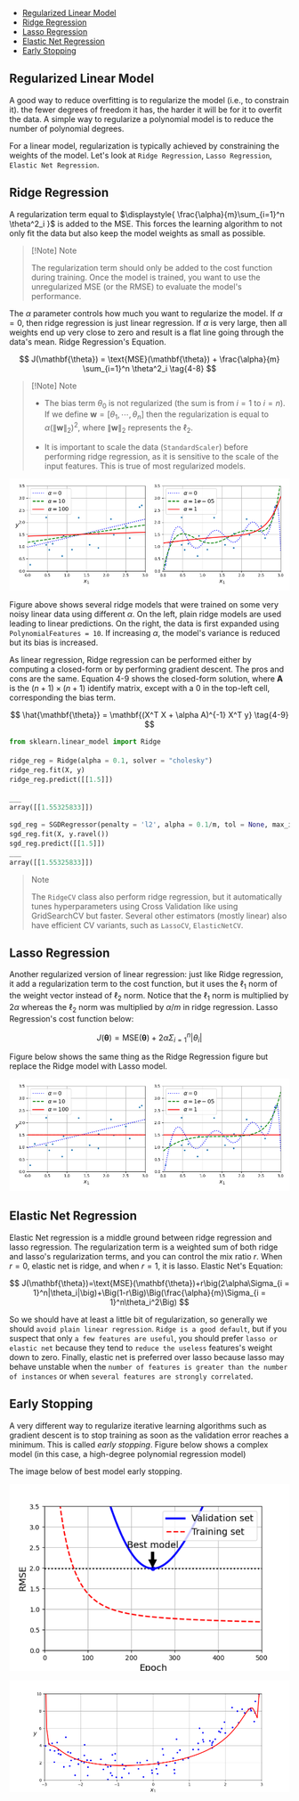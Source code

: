 - [Regularized Linear Model](#regularized-linear-model)
- [Ridge Regression](#ridge-regression)
- [Lasso Regression](#lasso-regression)
- [Elastic Net Regression](#elastic-net-regression)
- [Early Stopping](#early-stopping)


## Regularized Linear Model

A good way to reduce overfitting is to regularize the model (i.e., to constrain it). the fewer degrees of freedom it has, the harder it will be for it to overfit the data. A simple way to regularize a polynomial model is to reduce the number of polynomial degrees.

For a linear model, regularization is typically achieved by constraining the weights of the model. Let's look at `Ridge Regression`, `Lasso Regression`, `Elastic Net Regression`.

## Ridge Regression

A regularization term equal to $\displaystyle{ \frac{\alpha}{m}\sum_{i=1}^n \theta^2_i }$ is added to the MSE. This forces the learning algorithm to not only fit the data but also keep the model weights as small as possible.

>[!Note] Note
>
>The regularization term should only be added to the cost function during training. Once the model is trained, you want to use the unregularized MSE (or the RMSE) to evaluate the model's performance.

The $\alpha$ parameter controls how much you want to regularize the model. If $\alpha = 0$, then ridge regression is just linear regression. If $\alpha$ is very large, then all weights end up very close to zero and result is a flat line going through the data's mean. Ridge Regression's Equation.

$$
J(\mathbf{\theta}) = \text{MSE}(\mathbf{\theta}) + \frac{\alpha}{m} \sum_{i=1}^n \theta^2_i \tag{4-8} 
$$

>[!Note] Note
>
>- The bias term $\theta_0$ is not regularized (the sum is from $i=1$ to $i=n$). If we define $\mathbf{w} = [\theta_1, \dotsb, \theta_n]$ then the regularization is equal to $\displaystyle{ \alpha\left(\|\mathbf{w}\|_2\right)^2 }$, where $\|\mathbf{w}\|_2$ represents the $\ell_2$.
>
>- It is important to scale the data (`StandardScaler`) before performing ridge regression, as it is sensitive to the scale of the input features. This is true of most regularized models.

![Ridge Regression](images/ridge_regression_plot.png)

Figure above shows several ridge models that were trained on some very noisy linear data using different $\alpha$. On the left, plain ridge models are used leading to linear predictions. On the right, the data is first expanded using `PolynomialFeatures = 10`. If increasing $\alpha$, the model's variance is reduced but its bias is increased.

As linear regression, Ridge regression can be performed either by computing a closed-form or by performing gradient descent. The pros and cons are the same. Equation 4-9 shows the closed-form solution, where $\mathbf{A}$ is the $(n+1) \times (n+1)$ identify matrix, except with a $0$ in the top-left cell, corresponding the bias term.

$$
\hat{\mathbf{\theta}} = \mathbf{(X^T X + \alpha A)^{-1} X^T y} \tag{4-9}
$$

```python
from sklearn.linear_model import Ridge

ridge_reg = Ridge(alpha = 0.1, solver = "cholesky")
ridge_reg.fit(X, y)
ridge_reg.predict([[1.5]])

___
array([[1.55325833]])
```

```python
sgd_reg = SGDRegressor(penalty = 'l2', alpha = 0.1/m, tol = None, max_iter = 1000, eta0 = 0.01, random_state = 42)
sgd_reg.fit(X, y.ravel())
sgd_reg.predict([[1.5]])
___
array([[1.55325833]])
```
>Note
>
>The `RidgeCV` class also perform ridge regression, but it automatically tunes hyperparameters using Cross Validation like using GridSearchCV but faster. Several other estimators (mostly linear) also have efficient CV variants, such as `LassoCV`, `ElasticNetCV`.

## Lasso Regression

Another regularized version of linear regression: just like Ridge regression, it add a regularization term to the cost function, but it uses the $\ell_1$ norm of the weight vector instead of $\ell_2$ norm. Notice that the $\ell_1$ norm is multiplied by $2\alpha$ whereas the $\ell_2$ norm was multiplied by $\alpha / m$ in ridge regression. Lasso Regression's cost function below:

$$
J(\mathbf{\theta})=\text{MSE}(\mathbf{\theta})+2\alpha\Sigma_{{i=1}}^{n}|\theta_{i}| \tag{4-10}
$$

Figure below shows the same thing as the Ridge Regression figure but replace the Ridge model with Lasso model.

![Lasso plot](images/lasso_regression_plot.png)

## Elastic Net Regression

Elastic Net regression is a middle ground between ridge regression and lasso regression. The regularization term is a weighted sum of both ridge and lasso's regularization terms, and you can control the mix ratio $r$. When $r=0$, elastic net is ridge, and when $r=1$, it is lasso. Elastic Net's Equation:

$$
J(\mathbf{\theta})=\text{MSE}(\mathbf{\theta})+r\big(2\alpha\Sigma_{i = 1}^n|\theta_i|\big)+\Big(1-r\Big)\Big(\frac{\alpha}{m}\Sigma_{i = 1}^n\theta_i^2\Big)
$$

So we should have at least a little bit of regularization, so generally we should `avoid plain linear regression`. `Ridge is a good default`, but if you suspect that only `a few features are useful`, you should prefer `lasso or elastic net` because they tend to `reduce the useless` features's weight down to zero. Finally, elastic net is preferred over lasso because lasso may behave unstable when the `number of features is greater than the number of instances` or when `several features are strongly correlated`.

## Early Stopping

A very different way to regularize iterative learning algorithms such as gradient descent is to stop training as soon as the validation error reaches a minimum. This is called *early stopping*. Figure below shows a complex model (in this case, a high-degree polynomial regression model)

The image below of best model early stopping.

![early stopping 2](images/early_stopping_plot_best_model.png)

![early stopping](images/early_stopping_prediction_line.png)

